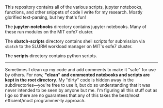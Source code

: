 This repository contains all of the various scripts, jupyter notebooks, functions, and other snippets of code I write for my research. Mostly glorified text-parsing, but hey that's fun!

The **jupyter-notebooks** directory contains jupyter notebooks. Many of these run modules on the MIT eofe7 cluster.

The **sbatch-scripts** directory contains shell scripts for submission via `sbatch` to the SLURM workload manager on MIT's eofe7 cluster.  

The **scripts** directory contains python scripts.

-----

Sometimes I clean up my code and add comments to make it "safe" for use by others. For now, **"clean"  and commented notebooks and scripts are kept in the root directory**. My "dirty" code is hidden away in the subdirectories—you're free to use it, but do so understanding that it was never intended to be seen by anyone but me. I'm figuring all this stuff out as I go so there are no guarantees that any of this takes the best/most efficient/most programmer-ly approach.